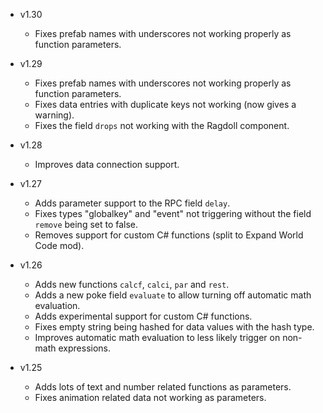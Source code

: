 - v1.30
  - Fixes prefab names with underscores not working properly as function parameters.

- v1.29
  - Fixes prefab names with underscores not working properly as function parameters.
  - Fixes data entries with duplicate keys not working (now gives a warning).
  - Fixes the field `drops` not working with the Ragdoll component.

- v1.28
  - Improves data connection support.

- v1.27
  - Adds parameter support to the RPC field `delay`.
  - Fixes types "globalkey" and "event" not triggering without the field `remove` being set to false.
  - Removes support for custom C# functions (split to Expand World Code mod).

- v1.26
  - Adds new functions `calcf`, `calci`, `par` and `rest`.
  - Adds a new poke field `evaluate` to allow turning off automatic math evaluation.
  - Adds experimental support for custom C# functions.
  - Fixes empty string being hashed for data values with the hash type.
  - Improves automatic math evaluation to less likely trigger on non-math expressions.

- v1.25
  - Adds lots of text and number related functions as parameters.
  - Fixes animation related data not working as parameters.
